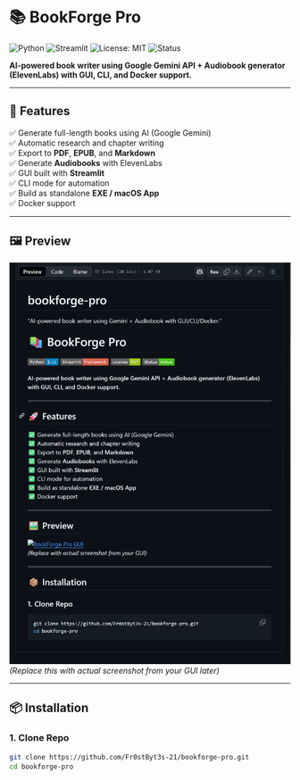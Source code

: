 # 📚 BookForge Pro

![Python](https://img.shields.io/badge/Python-3.11-blue)
![Streamlit](https://img.shields.io/badge/Streamlit-Framework-red)
![License: MIT](https://img.shields.io/badge/License-MIT-green)
![Status](https://img.shields.io/badge/Status-Active-brightgreen)

**AI-powered book writer using Google Gemini API + Audiobook generator (ElevenLabs) with GUI, CLI, and Docker support.**

---

## 🚀 Features
✅ Generate full-length books using AI (Google Gemini)  
✅ Automatic research and chapter writing  
✅ Export to **PDF**, **EPUB**, and **Markdown**  
✅ Generate **Audiobooks** with ElevenLabs  
✅ GUI built with **Streamlit**  
✅ CLI mode for automation  
✅ Build as standalone **EXE / macOS App**  
✅ Docker support  

---

## 🖼 Preview
![BookForge Pro GUI](docs/screenshot.png)  
*(Replace this with actual screenshot from your GUI later)*

---

## 📦 Installation

### 1. Clone Repo
```bash
git clone https://github.com/Fr0stByt3s-21/bookforge-pro.git
cd bookforge-pro
